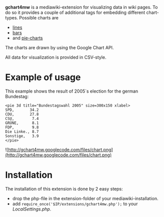 **gchart4mw** is a mediawiki-extension for visualizing data in wiki pages. To do so it provides a couple of additional tags for embedding different chart-types. Possible charts are
  * [lines](UsingTheLinesTag.md)
  * [bars](UsingTheBarsTag.md)
  * and [pie-charts](UsingThePieTag.md)

The charts are drawn by using the Google Chart API.

All data for visualization is provided in CSV-style.

# Example of usage #
This example shows the result of 2005´s election for the german Bundestag:

```
<pie 3d title="Bundestagswahl 2005" size=300x150 xlabel>
SPD,       34.2
CDU,       27.8
CSU,        7.4
GRÜNE,      8.1
FDP,        9.8
Die Linke., 8.7
Sonstige,   3.9
</pie>
```

![http://gchart4mw.googlecode.com/files/chart.png](http://gchart4mw.googlecode.com/files/chart.png)



# Installation #
The installation of this extension is done by 2 easy steps:
  * drop the php-file in the extension-folder of your mediawiki-installation.
  * add `require_once('$IP/extensions/gchart4mw.php');` to your _LocalSettings.php_.

